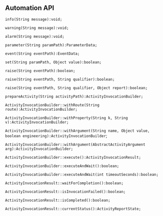 ## Automation API

`info(String message):void;`

`warning(String message):void;`

`alarm(String message):void;`

`parameter(String paramPath):ParameterData;`

`event(String eventPath):EventData;`

`set(String paramPath, Object value):boolean;`

`raise(String eventPath):boolean;`

`raise(String eventPath, String qualifier):boolean;`

`raise(String eventPath, String qualifier, Object report):boolean;`

`prepareActivity(String activityPath):ActivityInvocationBuilder;`

`ActivityInvocationBuilder::withRoute(String route):ActivityInvocationBuilder;`

`ActivityInvocationBuilder::withProperty(String k, String v):ActivityInvocationBuilder;`

`ActivityInvocationBuilder::withArgument(String name, Object value, boolean engineering):ActivityInvocationBuilder`;

`ActivityInvocationBuilder::withArgument(AbstractActivityArgument arg):ActivityInvocationBuilder;`
            
`ActivityInvocationBuilder::execute():ActivityInvocationResult;`

`ActivityInvocationBuilder::executeAndWait():boolean;`
        
`ActivityInvocationBuilder::executeAndWait(int timeoutSeconds):boolean;`

`ActivityInvocationResult::waitForCompletion():boolean;`

`ActivityInvocationResult::isInvocationFailed():boolean;`

`ActivityInvocationResult::isCompleted():boolean;`

`ActivityInvocationResult::currentStatus():ActivityReportState;`
